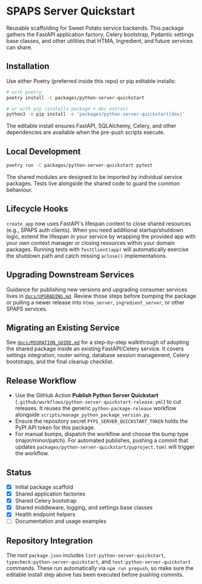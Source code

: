 # SPAPS Server Quickstart

Reusable scaffolding for Sweet Potato service backends. This package gathers the FastAPI
application factory, Celery bootstrap, Pydantic settings base classes, and other utilities
that HTMA, Ingredient, and future services can share.

## Installation

Use either Poetry (preferred inside this repo) or pip editable installs:

```bash
# with poetry
poetry install -C packages/python-server-quickstart

# or with pip (installs package + dev extras)
python3 -m pip install -e 'packages/python-server-quickstart[dev]'
```

The editable install ensures FastAPI, SQLAlchemy, Celery, and other dependencies are
available when the pre-push scripts execute.

## Local Development

```bash
poetry run -C packages/python-server-quickstart pytest
```

The shared modules are designed to be imported by individual service packages. Tests live
alongside the shared code to guard the common behaviour.

## Lifecycle Hooks

`create_app` now uses FastAPI's lifespan context to close shared resources (e.g., SPAPS auth
clients). When you need additional startup/shutdown logic, extend the lifespan in your service
by wrapping the provided app with your own context manager or closing resources within your
domain packages. Running tests with `TestClient(app)` will automatically exercise the shutdown
path and catch missing `aclose()` implementations.

## Upgrading Downstream Services

Guidance for publishing new versions and upgrading consumer services lives in
[`docs/UPGRADING.md`](docs/UPGRADING.md). Review those steps before bumping the package or
pulling a newer release into `htma_server`, `ingredient_server`, or other SPAPS services.

## Migrating an Existing Service

See [`docs/MIGRATION_GUIDE.md`](docs/MIGRATION_GUIDE.md) for a step-by-step walkthrough of
adopting the shared package inside an existing FastAPI/Celery service. It covers settings
integration, router wiring, database session management, Celery bootstraps, and the final
cleanup checklist.

## Release Workflow

- Use the GitHub Action **Publish Python Server Quickstart** (`.github/workflows/python-server-quickstart-release.yml`) to cut releases. It reuses the generic `python-package-release` workflow alongside `scripts/manage_python_package_version.py`.
- Ensure the repository secret `PYPI_SERVER_QUICKSTART_TOKEN` holds the PyPI API token for this package.
- For manual bumps, dispatch the workflow and choose the bump type (major/minor/patch). For automated publishes, pushing a commit that updates `packages/python-server-quickstart/pyproject.toml` will trigger the workflow.

## Status

- [x] Initial package scaffold
- [x] Shared application factories
- [x] Shared Celery bootstrap
- [x] Shared middleware, logging, and settings base classes
- [x] Health endpoint helpers
- [ ] Documentation and usage examples

## Repository Integration

The root `package.json` includes `lint:python-server-quickstart`, `typecheck:python-server-quickstart`,
and `test:python-server-quickstart` commands. These run automatically via `npm run prepush`, so make sure
the editable install step above has been executed before pushing commits.

